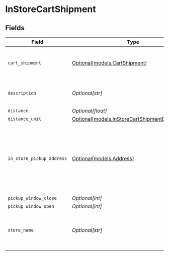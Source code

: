 # InStoreCartShipment


## Fields

| Field                                                                                            | Type                                                                                             | Required                                                                                         | Description                                                                                      | Example                                                                                          |
| ------------------------------------------------------------------------------------------------ | ------------------------------------------------------------------------------------------------ | ------------------------------------------------------------------------------------------------ | ------------------------------------------------------------------------------------------------ | ------------------------------------------------------------------------------------------------ |
| `cart_shipment`                                                                                  | [Optional[models.CartShipment]](../models/cartshipment.md)                                       | :heavy_minus_sign:                                                                               | A cart that is being prepared for shipment                                                       |                                                                                                  |
| `description`                                                                                    | *Optional[str]*                                                                                  | :heavy_minus_sign:                                                                               | Shipment option description.                                                                     | Pick up in-store at 123 Main St.                                                                 |
| `distance`                                                                                       | *Optional[float]*                                                                                | :heavy_minus_sign:                                                                               | N/A                                                                                              | 3                                                                                                |
| `distance_unit`                                                                                  | [Optional[models.InStoreCartShipmentDistanceUnit]](../models/instorecartshipmentdistanceunit.md) | :heavy_minus_sign:                                                                               | N/A                                                                                              | mile                                                                                             |
| `in_store_pickup_address`                                                                        | [Optional[models.Address]](../models/address.md)                                                 | :heavy_minus_sign:                                                                               | The Address object is used for billing, shipping, and physical store address use cases.          |                                                                                                  |
| `pickup_window_close`                                                                            | *Optional[int]*                                                                                  | :heavy_minus_sign:                                                                               | N/A                                                                                              |                                                                                                  |
| `pickup_window_open`                                                                             | *Optional[int]*                                                                                  | :heavy_minus_sign:                                                                               | N/A                                                                                              |                                                                                                  |
| `store_name`                                                                                     | *Optional[str]*                                                                                  | :heavy_minus_sign:                                                                               | The local store's name where the item can be picked up.                                          | Bolt Collective                                                                                  |